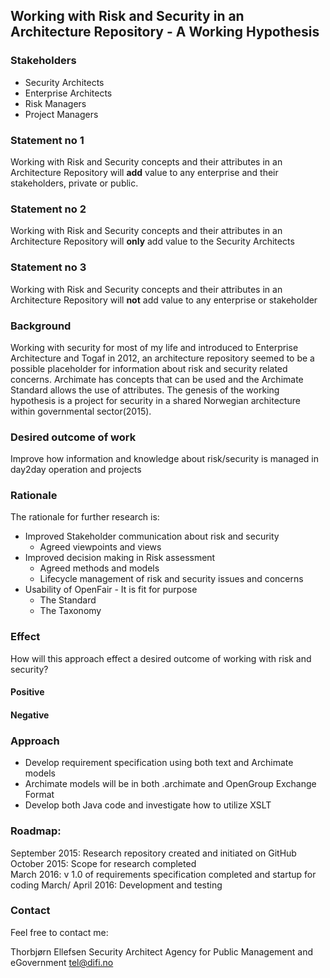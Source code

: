 ## Working with Risk and Security in an Architecture Repository - A Working Hypothesis

### Stakeholders
- Security Architects  
- Enterprise Architects  
- Risk Managers  
- Project Managers  

### Statement no 1
Working with Risk and Security concepts and their attributes in an Architecture Repository will **add** value to any enterprise and their stakeholders, private or public.

### Statement no 2
Working with Risk and Security concepts and their attributes in an Architecture Repository will **only** add value to the Security Architects

### Statement no 3
Working with Risk and Security concepts and their attributes in an Architecture Repository will **not** add value to any enterprise or stakeholder

### Background
Working with security for most of my life and introduced to Enterprise Architecture and Togaf in 2012, an architecture repository seemed to be a possible placeholder for information about risk and security related concerns.
Archimate has concepts that can be used and the Archimate Standard allows the use of attributes.
The genesis of the working hypothesis is a project for security in a shared Norwegian architecture within governmental sector(2015).

### Desired outcome of work  
Improve how information and knowledge about risk/security is managed in day2day operation and projects  

### Rationale
The rationale for further research is:
- Improved Stakeholder communication about risk and security
  - Agreed viewpoints and views
- Improved decision making in Risk assessment
  - Agreed methods and models
  - Lifecycle management of risk and security issues and concerns
- Usability of OpenFair - It is fit for purpose
  - The Standard
  - The Taxonomy

### Effect
How will this approach effect a desired outcome of working with risk and security?
#### Positive

#### Negative


### Approach
- Develop requirement specification using both text and Archimate models
- Archimate models will be in both .archimate and OpenGroup Exchange Format
- Develop both Java code and investigate how to utilize XSLT

### Roadmap:
September 2015: Research repository created and initiated on GitHub  
October 2015: Scope for research completed  
March 2016: v 1.0 of requirements specification completed  and startup for coding
March/ April 2016: Development and testing


### Contact
Feel free to contact me:

Thorbjørn Ellefsen
Security Architect
Agency for Public Management and eGovernment
tel@difi.no
